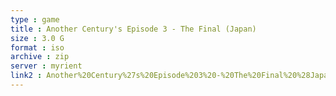 ```yaml
---
type : game
title : Another Century's Episode 3 - The Final (Japan)
size : 3.0 G
format : iso
archive : zip
server : myrient
link2 : Another%20Century%27s%20Episode%203%20-%20The%20Final%20%28Japan%29
---
```

